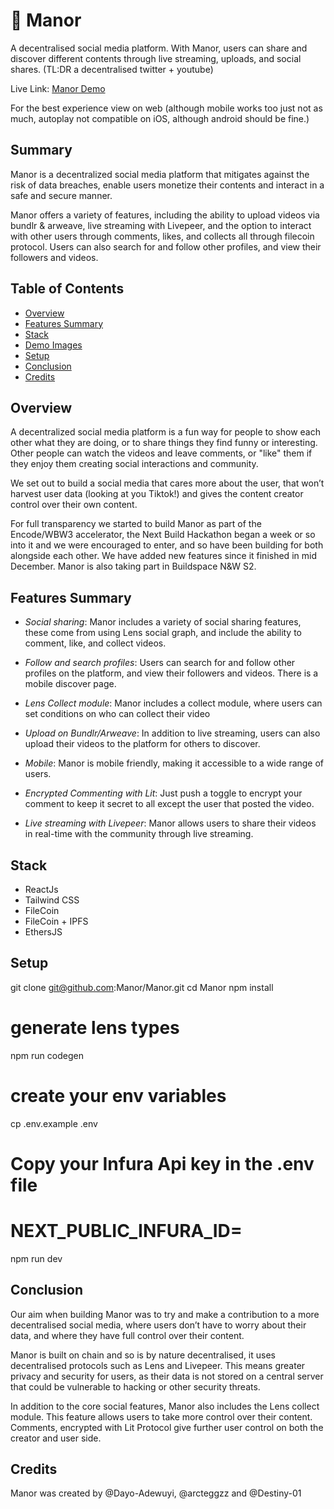 # 🫶 Manor

A decentralised social media platform.
With Manor, users can share and discover different contents through live streaming, uploads, and social shares. (TL:DR a decentralised twitter + youtube)

Live Link: [Manor Demo](https://landing-page-xi-eosin.vercel.app/)

For the best experience view on web (although mobile works too just not as much, autoplay not compatible on iOS, although android should be fine.)

## Summary

Manor is a decentralized social media platform that mitigates against the risk of data breaches, enable users monetize their contents and interact in a safe and secure manner.

Manor offers a variety of features, including the ability to upload videos via bundlr & arweave, live streaming with Livepeer, and the option to interact with other users through comments, likes, and collects all through filecoin protocol. Users can also search for and follow other profiles, and view their followers and videos.

## Table of Contents

- [Overview](#overview)
- [Features Summary](#features-summary)
- [Stack](#stack)
- [Demo Images](#demo-images)
- [Setup](#setup)
- [Conclusion](#conclusion)
- [Credits](#credits)

## Overview

A decentralized social media platform is a fun way for people to show each other what they are doing, or to share things they find funny or interesting. Other people can watch the videos and leave comments, or "like" them if they enjoy them creating social interactions and community.

We set out to build a social media that cares more about the user, that won’t harvest user data (looking at you Tiktok!) and gives the content creator control over their own content.

For full transparency we started to build Manor as part of the Encode/WBW3 accelerator, the Next Build Hackathon began a week or so into it and we were encouraged to enter, and so have been building for both alongside each other. We have added new features since it finished in mid December. Manor is also taking part in Buildspace N&W S2.

## Features Summary

- _Social sharing_: Manor includes a variety of social sharing features, these come from using Lens social graph, and include the ability to comment, like, and collect videos.

- _Follow and search profiles_: Users can search for and follow other profiles on the platform, and view their followers and videos. There is a mobile discover page.

- _Lens Collect module_: Manor includes a collect module, where users can set conditions on who can collect their video

- _Upload on Bundlr/Arweave_: In addition to live streaming, users can also upload their videos to the platform for others to discover.

- _Mobile_: Manor is mobile friendly, making it accessible to a wide range of users.

- _Encrypted Commenting with Lit_: Just push a toggle to encrypt your comment to keep it secret to all except the user that posted the video.

- _Live streaming with Livepeer_: Manor allows users to share their videos in real-time with the community through live streaming.

## Stack

- ReactJs
- Tailwind CSS
- FileCoin
- FileCoin + IPFS
- EthersJS


## Setup

git clone git@github.com:Manor/Manor.git
cd Manor
npm install

# generate lens types

npm run codegen

# create your env variables

cp .env.example .env

# Copy your Infura Api key in the .env file

# NEXT_PUBLIC_INFURA_ID=<yourInfuraKeyHere>

npm run dev

## Conclusion

Our aim when building Manor was to try and make a contribution to a more decentralised social media, where users don’t have to worry about their data, and where they have full control over their content.

Manor is built on chain and so is by nature decentralised, it uses decentralised protocols such as Lens and Livepeer. This means greater privacy and security for users, as their data is not stored on a central server that could be vulnerable to hacking or other security threats.

In addition to the core social features, Manor also includes the Lens collect module. This feature allows users to take more control over their content.
Comments, encrypted with Lit Protocol give further user control on both the creator and user side.

## Credits

Manor was created by @Dayo-Adewuyi, @arcteggzz and @Destiny-01

